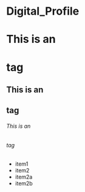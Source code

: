 # Digital_Profile
# This is an <h1> tag
## This is an <h2> tag
###### This is an <h6> tag


* item1
* item2
* item2a
* item2b


